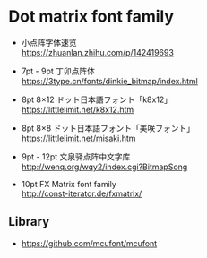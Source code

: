 # Dot matrix font family

- 小点阵字体速览
  <br><https://zhuanlan.zhihu.com/p/142419693>

- 7pt - 9pt 丁卯点阵体
  <br><https://3type.cn/fonts/dinkie_bitmap/index.html>

- 8pt 8×12 ドット日本語フォント「k8x12」
  <br><https://littlelimit.net/k8x12.htm>

- 8pt 8×8 ドット日本語フォント「美咲フォント」
  <br><https://littlelimit.net/misaki.htm>

- 9pt - 12pt 文泉驿点阵中文字库
  <br><http://wenq.org/wqy2/index.cgi?BitmapSong>

- 10pt FX Matrix font family
  <br><http://const-iterator.de/fxmatrix/>

## Library

- <https://github.com/mcufont/mcufont>
